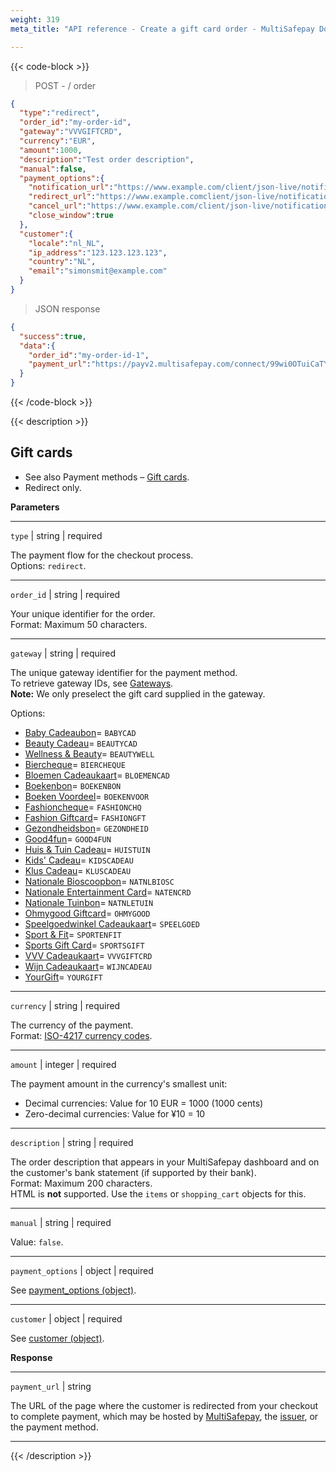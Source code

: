 ```yaml
---
weight: 319
meta_title: "API reference - Create a gift card order - MultiSafepay Docs"

---
```

{{< code-block >}}
> POST - / order 


```json 
{
  "type":"redirect",
  "order_id":"my-order-id",
  "gateway":"VVVGIFTCRD",
  "currency":"EUR",
  "amount":1000,
  "description":"Test order description",
  "manual":false,
  "payment_options":{
    "notification_url":"https://www.example.com/client/json-live/notification?type=notification",
    "redirect_url":"https://www.example.comclient/json-live/notification?type=redirect",
    "cancel_url":"https://www.example.com/client/json-live/notification?type=cancel",
    "close_window":true
  },
  "customer":{
    "locale":"nl_NL",
    "ip_address":"123.123.123.123",
    "country":"NL",
    "email":"simonsmit@example.com"
  }
}
```

> JSON response
```json 
{
  "success":true,
  "data":{
    "order_id":"my-order-id-1",
    "payment_url":"https://payv2.multisafepay.com/connect/99wi0OTuiCaTY2nwEiEOybWpVx8MNwrJ75c/?lang=nl_NL"
  }
}
```  
{{< /code-block >}}

{{< description >}}
## Gift cards

- See also Payment methods – [Gift cards](/payments/methods/prepaid-cards/gift-cards).  
- Redirect only.

**Parameters**

----------------
`type` | string | required

The payment flow for the checkout process.  
Options: `redirect`.  

----------------
`order_id` | string | required

Your unique identifier for the order.  
Format: Maximum 50 characters.

----------------
`gateway` | string | required

The unique gateway identifier for the payment method.  
To retrieve gateway IDs, see [Gateways](/api/#gateways).  
**Note:** We only preselect the gift card supplied in the gateway.  

Options:  

- [Baby Cadeaubon](https://www.babycadeaubon.nl/)= `BABYCAD`
- [Beauty Cadeau](https://www.beautycadeau.nl/)= `BEAUTYCAD`
- [Wellness & Beauty](https://www.wellnessbeautycadeau.nl/)= `BEAUTYWELL`
- [Biercheque](https://biercheque.nl/)= `BIERCHEQUE`
- [Bloemen Cadeaukaart](https://www.bloemen-cadeaukaart.nl/)= `BLOEMENCAD`
- [Boekenbon](https://bestel.boekenbon.nl/)= `BOEKENBON`
- [Boeken Voordeel](https://www.boekenVoordeel.nl/)= `BOEKENVOOR`
- [Fashioncheque](https://www.fashioncheque.com/)= `FASHIONCHQ`
- [Fashion Giftcard](https://www.fashion-giftcard.nl/)= `FASHIONGFT`
- [Gezondheidsbon](https://www.gezondheidsbon.nl/)= `GEZONDHEID`
- [Good4fun](https://www.good4fun.nl/)= `GOOD4FUN`
- [Huis & Tuin Cadeau](https://www.huisentuincadeau.com/)= `HUISTUIN`
- [Kids' Cadeau](https://www.dekidscadeaukaart.nl/)= `KIDSCADEAU`
- [Klus Cadeau](https://www.kluscadeau.nl/)= `KLUSCADEAU`
- [Nationale Bioscoopbon](https://www.bioscoopbon.nl/)= `NATNLBIOSC`
- [Nationale Entertainment Card](https://www.nationale-entertainmentcard.nl/)= `NATENCRD`
- [Nationale Tuinbon](https://www.nationale-tuinbon.nl/)= `NATNLETUIN`
- [Ohmygood Giftcard](https://ohmygood.nl/)= `OHMYGOOD`
- [Speelgoedwinkel Cadeaukaart](https://www.speelgoedwinkel.nl/)= `SPEELGOED`
- [Sport & Fit](https://www.sportenfitcadeau.nl/)= `SPORTENFIT`
- [Sports Gift Card](https://www.sports-giftcard.com/)= `SPORTSGIFT`
- [VVV Cadeaukaart](https://www.vvvcadeaukaarten.nl/)= `VVVGIFTCRD`
- [Wijn Cadeaukaart](https://www.wijn-cadeaukaart.nl/)= `WIJNCADEAU`
- [YourGift](https://www.yourgift.nl/)= `YOURGIFT`

----------------
`currency` | string | required

The currency of the payment.   
Format: [ISO-4217 currency codes](https://www.iso.org/iso-4217-currency-codes.html).  

----------------
`amount` | integer | required

The payment amount in the currency's smallest unit:

- Decimal currencies: Value for 10 EUR = 1000 (1000 cents)
- Zero-decimal currencies: Value for ¥10 = 10

----------------
`description` | string | required

The order description that appears in your MultiSafepay dashboard and on the customer's bank statement (if supported by their bank).   
Format: Maximum 200 characters.   
HTML is **not** supported. Use the `items` or `shopping_cart` objects for this.

----------------
`manual` | string | required

Value: `false`.

----------------
`payment_options` | object | required

See [payment_options (object)](/api/#payment-options-object).

----------------
`customer` | object | required

See [customer (object)](/api/#customer-object).

**Response**

----------------
`payment_url` | string 

The URL of the page where the customer is redirected from your checkout to complete payment, which may be hosted by [MultiSafepay](/payment-pages/), the [issuer](/glossaries/multisafepay-glossary/#issuer), or the payment method.

----------------

{{< /description >}}
